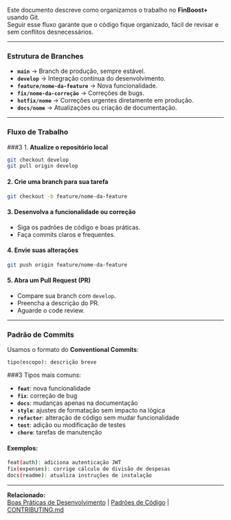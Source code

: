 Este documento descreve como organizamos o trabalho no **FinBoost+** usando Git.  
Seguir esse fluxo garante que o código fique organizado, fácil de revisar e sem conflitos desnecessários.

---

### Estrutura de Branches

- **`main`** → Branch de produção, sempre estável.  
- **`develop`** → Integração contínua do desenvolvimento.  
- **`feature/nome-da-feature`** → Nova funcionalidade.  
- **`fix/nome-da-correção`** → Correções de bugs.  
- **`hotfix/nome`** → Correções urgentes diretamente em produção.  
- **`docs/nome`** → Atualizações ou criação de documentação.

---

### Fluxo de Trabalho

###3 1. **Atualize o repositório local**
```bash
git checkout develop
git pull origin develop
```

#### 2. **Crie uma branch para sua tarefa**
```bash
git checkout -b feature/nome-da-feature
```

#### 3. **Desenvolva a funcionalidade ou correção**
- Siga os padrões de código e boas práticas.
- Faça commits claros e frequentes.

#### 4. **Envie suas alterações**
```bash
git push origin feature/nome-da-feature
```

#### 5. **Abra um Pull Request (PR)**
- Compare sua branch com `develop`.
- Preencha a descrição do PR.
- Aguarde o code review.

---

### Padrão de Commits

Usamos o formato do **Conventional Commits**:

```
tipo(escopo): descrição breve
```

###3 Tipos mais comuns:
- **`feat`**: nova funcionalidade
- **`fix`**: correção de bug
- **`docs`**: mudanças apenas na documentação
- **`style`**: ajustes de formatação sem impacto na lógica
- **`refactor`**: alteração de código sem mudar funcionalidade
- **`test`**: adição ou modificação de testes
- **`chore`**: tarefas de manutenção

#### Exemplos:
```bash
feat(auth): adiciona autenticação JWT
fix(expenses): corrige cálculo de divisão de despesas
docs(readme): atualiza instruções de instalação
```

---

**Relacionado:**  
[Boas Práticas de Desenvolvimento](./Boas-Praticas-de-Desenvolvimento) | [Padrões de Código](./Padroes-de-Codigo) | [CONTRIBUTING.md](https://github.com/Finboostplus/finboostplus-app/blob/develop/CONTRIBUTING.md)